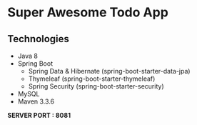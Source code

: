 Super Awesome Todo App
======================

Technologies
------------
* Java 8
* Spring Boot 
    * Spring Data & Hibernate (spring-boot-starter-data-jpa)
    * Thymeleaf (spring-boot-starter-thymeleaf)
    * Spring Security (spring-boot-starter-security)
* MySQL
* Maven 3.3.6

__SERVER PORT : 8081__ 